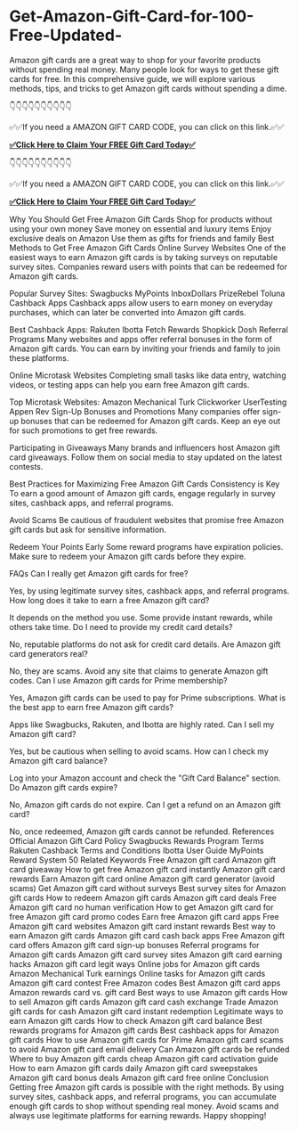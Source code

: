 # Get-Amazon-Gift-Card-for-100-Free-Updated-

Amazon gift cards are a great way to shop for your favorite products without spending real money. Many people look for ways to get these gift cards for free. In this comprehensive guide, we will explore various methods, tips, and tricks to get Amazon gift cards without spending a dime.

👇👇👇👇👇👇👇👇👇👇

✅✅If you need a AMAZON GIFT CARD CODE, you can click on this link.✅✅

**[✅Click Here to Claim Your FREE Gift Card Today✅](https://setsky.xyz/Amazon%20gift%20R%20Cpa%20Tsss/)**

👇👇👇👇👇👇👇👇👇👇

✅✅If you need a AMAZON GIFT CARD CODE, you can click on this link.✅✅

**[✅Click Here to Claim Your FREE Gift Card Today✅](https://setsky.xyz/Amazon%20gift%20R%20Cpa%20Tsss/)**

Why You Should Get Free Amazon Gift Cards
Shop for products without using your own money
Save money on essential and luxury items
Enjoy exclusive deals on Amazon
Use them as gifts for friends and family
Best Methods to Get Free Amazon Gift Cards
Online Survey Websites
One of the easiest ways to earn Amazon gift cards is by taking surveys on reputable survey sites. Companies reward users with points that can be redeemed for Amazon gift cards.

Popular Survey Sites:
Swagbucks
MyPoints
InboxDollars
PrizeRebel
Toluna
Cashback Apps
Cashback apps allow users to earn money on everyday purchases, which can later be converted into Amazon gift cards.

Best Cashback Apps:
Rakuten
Ibotta
Fetch Rewards
Shopkick
Dosh
Referral Programs
Many websites and apps offer referral bonuses in the form of Amazon gift cards. You can earn by inviting your friends and family to join these platforms.

Online Microtask Websites
Completing small tasks like data entry, watching videos, or testing apps can help you earn free Amazon gift cards.

Top Microtask Websites:
Amazon Mechanical Turk
Clickworker
UserTesting
Appen
Rev
Sign-Up Bonuses and Promotions
Many companies offer sign-up bonuses that can be redeemed for Amazon gift cards. Keep an eye out for such promotions to get free rewards.

Participating in Giveaways
Many brands and influencers host Amazon gift card giveaways. Follow them on social media to stay updated on the latest contests.

Best Practices for Maximizing Free Amazon Gift Cards
Consistency is Key
To earn a good amount of Amazon gift cards, engage regularly in survey sites, cashback apps, and referral programs.

Avoid Scams
Be cautious of fraudulent websites that promise free Amazon gift cards but ask for sensitive information.

Redeem Your Points Early
Some reward programs have expiration policies. Make sure to redeem your Amazon gift cards before they expire.

FAQs
Can I really get Amazon gift cards for free?

Yes, by using legitimate survey sites, cashback apps, and referral programs.
How long does it take to earn a free Amazon gift card?

It depends on the method you use. Some provide instant rewards, while others take time.
Do I need to provide my credit card details?

No, reputable platforms do not ask for credit card details.
Are Amazon gift card generators real?

No, they are scams. Avoid any site that claims to generate Amazon gift codes.
Can I use Amazon gift cards for Prime membership?

Yes, Amazon gift cards can be used to pay for Prime subscriptions.
What is the best app to earn free Amazon gift cards?

Apps like Swagbucks, Rakuten, and Ibotta are highly rated.
Can I sell my Amazon gift card?

Yes, but be cautious when selling to avoid scams.
How can I check my Amazon gift card balance?

Log into your Amazon account and check the "Gift Card Balance" section.
Do Amazon gift cards expire?

No, Amazon gift cards do not expire.
Can I get a refund on an Amazon gift card?

No, once redeemed, Amazon gift cards cannot be refunded.
References
Official Amazon Gift Card Policy
Swagbucks Rewards Program Terms
Rakuten Cashback Terms and Conditions
Ibotta User Guide
MyPoints Reward System
50 Related Keywords
Free Amazon gift card
Amazon gift card giveaway
How to get free Amazon gift card instantly
Amazon gift card rewards
Earn Amazon gift card online
Amazon gift card generator (avoid scams)
Get Amazon gift card without surveys
Best survey sites for Amazon gift cards
How to redeem Amazon gift cards
Amazon gift card deals
Free Amazon gift card no human verification
How to get Amazon gift card for free
Amazon gift card promo codes
Earn free Amazon gift card apps
Free Amazon gift card websites
Amazon gift card instant rewards
Best way to earn Amazon gift cards
Amazon gift card cash back apps
Free Amazon gift card offers
Amazon gift card sign-up bonuses
Referral programs for Amazon gift cards
Amazon gift card survey sites
Amazon gift card earning hacks
Amazon gift card legit ways
Online jobs for Amazon gift cards
Amazon Mechanical Turk earnings
Online tasks for Amazon gift cards
Amazon gift card contest
Free Amazon codes
Best Amazon gift card apps
Amazon rewards card vs. gift card
Best ways to use Amazon gift cards
How to sell Amazon gift cards
Amazon gift card cash exchange
Trade Amazon gift cards for cash
Amazon gift card instant redemption
Legitimate ways to earn Amazon gift cards
How to check Amazon gift card balance
Best rewards programs for Amazon gift cards
Best cashback apps for Amazon gift cards
How to use Amazon gift cards for Prime
Amazon gift card scams to avoid
Amazon gift card email delivery
Can Amazon gift cards be refunded
Where to buy Amazon gift cards cheap
Amazon gift card activation guide
How to earn Amazon gift cards daily
Amazon gift card sweepstakes
Amazon gift card bonus deals
Amazon gift card free online
Conclusion
Getting free Amazon gift cards is possible with the right methods. By using survey sites, cashback apps, and referral programs, you can accumulate enough gift cards to shop without spending real money. Avoid scams and always use legitimate platforms for earning rewards. Happy shopping!
